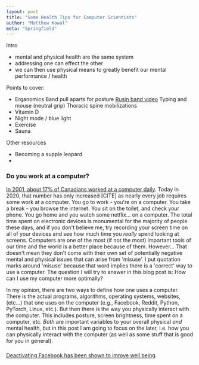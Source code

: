 ```yaml
---
layout: post
title: "Some Health Tips for Computer Scientists"
author: "Matthew Kowal"
meta: "Springfield"
--- 
```


Intro
- mental and physical health are the same system
- addressing one can effect the other
- we can then use physical means to greatly benefit our mental performance / health

Points to cover:
- Erganomics
    Band pull aparts for posture [Rusin band video](https://www.youtube.com/watch?v=0bCp7Cbdt2I&fbclid=IwAR35gJGKPICzldU-3MdIZblCh6QJSzJMHlbBxf1Cde_LKyONMsqPJsEuRac)
    Typing and mouse (neutral grip)
    Thoracic spine mobilizations
- Vitamin D
- Night mode / blue light
- Exercise
- Sauna

Other resources
- Becoming a supple leopard
- 

### Do you work at a computer?

[In 2001, about 17% of Canadians worked at a computer daily](https://www150.statcan.gc.ca/n1/pub/75-001-x/00501/5724-eng.html). Today in 2020, that number has only increased [CITE] as nearly every job requires some work at a computer. You go to work - you're on a computer. You take a break - you browse the internet. You sit on the toilet, and check your phone. You go home and you watch some netflix... on a computer. The total time spent on electronic devices is monumental for the majority of people these days, and if you don't believe me, try recording your screen time on all of your devices and see how much time you *really* spend looking at screens. Computers are one of the most (if not the most) important tools of our time and the world is a better place because of them. However... That doesn't mean they don't come with their own set of potentially negative mental and physical issues that can arise from 'misuse'. I put quotation marks around 'misuse' because that word implies there is a 'correct' way to use a computer. The question I will try to answer in this blog post is: How can I use my computer more optimally? 

In my opinion, there are two ways to define how one uses a computer. There is the actual programs, algorithms, operating systems, websites, (etc...) that one uses on the computer (e.g., Facebook, Reddit, Python, PyTorch, Linux, etc.). But then there is the way you physically interact with the computer. This includes posture, screen brightness, time spent on a computer, etc. *Both* are important variables to your overall physical *and* mental health, but in this post I am going to focus on the later, i.e. how you can physically interact with the computer (as well as some stuff that is good for you in general). 

### 

[Deactivating Facebook has been shown to imrove well being](https://web.stanford.edu/~gentzkow/research/facebook.pdf).
